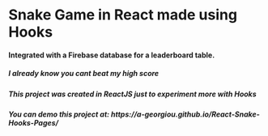 <h1>Snake Game in React made using Hooks</h1>
<h4>Integrated with a Firebase database for a leaderboard table.</h4>
<h5>I already know you cant beat my high score</h5>
<h5>This project was created in ReactJS just to experiment more with Hooks</h5>
<h5>You can demo this project at:  https://a-georgiou.github.io/React-Snake-Hooks-Pages/</h5>

